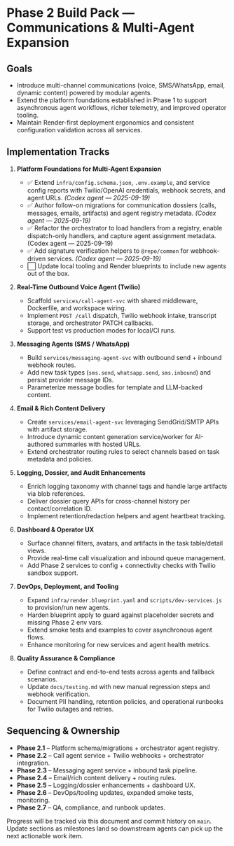 # Phase 2 Build Pack — Communications & Multi-Agent Expansion

## Goals
- Introduce multi-channel communications (voice, SMS/WhatsApp, email, dynamic content) powered by modular agents.
- Extend the platform foundations established in Phase 1 to support asynchronous agent workflows, richer telemetry, and improved operator tooling.
- Maintain Render-first deployment ergonomics and consistent configuration validation across all services.

## Implementation Tracks
1. **Platform Foundations for Multi-Agent Expansion**
   - ✅ Extend `infra/config.schema.json`, `.env.example`, and service config reports with Twilio/OpenAI credentials, webhook secrets, and agent URLs. *(Codex agent — 2025-09-19)*
   - ✅ Author follow-on migrations for communication dossiers (calls, messages, emails, artifacts) and agent registry metadata. *(Codex agent — 2025-09-19)*
   - ✅ Refactor the orchestrator to load handlers from a registry, enable dispatch-only handlers, and capture agent assignment metadata. (Codex agent — 2025-09-19)
   - ✅ Add signature verification helpers to `@repo/common` for webhook-driven services. *(Codex agent — 2025-09-19)*
   - ⬜ Update local tooling and Render blueprints to include new agents out of the box.

2. **Real-Time Outbound Voice Agent (Twilio)**
   - Scaffold `services/call-agent-svc` with shared middleware, Dockerfile, and workspace wiring.
   - Implement `POST /call` dispatch, Twilio webhook intake, transcript storage, and orchestrator PATCH callbacks.
   - Support test vs production modes for local/CI runs.

3. **Messaging Agents (SMS / WhatsApp)**
   - Build `services/messaging-agent-svc` with outbound send + inbound webhook routes.
   - Add new task types (`sms.send`, `whatsapp.send`, `sms.inbound`) and persist provider message IDs.
   - Parameterize message bodies for template and LLM-backed content.

4. **Email & Rich Content Delivery**
   - Create `services/email-agent-svc` leveraging SendGrid/SMTP APIs with artifact storage.
   - Introduce dynamic content generation service/worker for AI-authored summaries with hosted URLs.
   - Extend orchestrator routing rules to select channels based on task metadata and policies.

5. **Logging, Dossier, and Audit Enhancements**
   - Enrich logging taxonomy with channel tags and handle large artifacts via blob references.
   - Deliver dossier query APIs for cross-channel history per contact/correlation ID.
   - Implement retention/redaction helpers and agent heartbeat tracking.

6. **Dashboard & Operator UX**
   - Surface channel filters, avatars, and artifacts in the task table/detail views.
   - Provide real-time call visualization and inbound queue management.
   - Add Phase 2 services to config + connectivity checks with Twilio sandbox support.

7. **DevOps, Deployment, and Tooling**
   - Expand `infra/render.blueprint.yaml` and `scripts/dev-services.js` to provision/run new agents.
   - Harden blueprint apply to guard against placeholder secrets and missing Phase 2 env vars.
   - Extend smoke tests and examples to cover asynchronous agent flows.
   - Enhance monitoring for new services and agent health metrics.

8. **Quality Assurance & Compliance**
   - Define contract and end-to-end tests across agents and fallback scenarios.
   - Update `docs/testing.md` with new manual regression steps and webhook verification.
   - Document PII handling, retention policies, and operational runbooks for Twilio outages and retries.

## Sequencing & Ownership
- **Phase 2.1** – Platform schema/migrations + orchestrator agent registry.
- **Phase 2.2** – Call agent service + Twilio webhooks + orchestrator integration.
- **Phase 2.3** – Messaging agent service + inbound task pipeline.
- **Phase 2.4** – Email/rich content delivery + routing rules.
- **Phase 2.5** – Logging/dossier enhancements + dashboard UX.
- **Phase 2.6** – DevOps/tooling updates, expanded smoke tests, monitoring.
- **Phase 2.7** – QA, compliance, and runbook updates.

Progress will be tracked via this document and commit history on `main`. Update sections as milestones land so downstream agents can pick up the next actionable work item.
